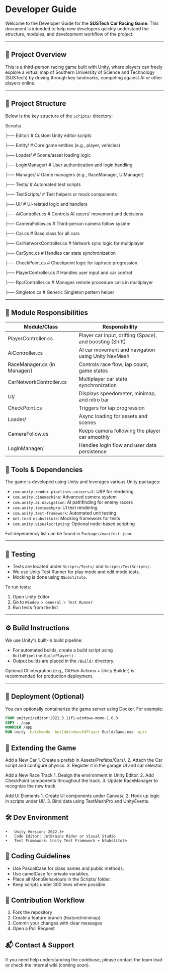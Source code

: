 # Developer Guide

Welcome to the Developer Guide for the **SUSTech Car Racing Game**. This document is intended to help new developers quickly understand the structure, modules, and development workflow of the project.

---

## 🚗 Project Overview

This is a third-person racing game built with Unity, where players can freely explore a virtual map of Southern University of Science and Technology (SUSTech) by driving through key landmarks, competing against AI or other players online.

---

## 📁 Project Structure

Below is the key structure of the `Scripts/` directory:

Scripts/

├── Editor/         # Custom Unity editor scripts

├── Entity/         # Core game entities (e.g., player, vehicles)

├── Loader/         # Scene/asset loading logic

├── LoginManager/      # User authentication and login handling

├── Manager/        # Game managers (e.g., RaceManager, UIManager)

├── Tests/         # Automated test scripts

├── TestScripts/      # Test helpers or mock components

├── UI/           # UI-related logic and handlers

├── AiController.cs     # Controls AI racers’ movement and decisions

├── CameraFollow.cs     # Third-person camera follow system

├── Car.cs         # Base class for all cars

├── CarNetworkController.cs # Network sync logic for multiplayer

├── CarSync.cs       # Handles car state synchronization

├── CheckPoint.cs      # Checkpoint logic for lap/race progression

├── PlayerController.cs   # Handles user input and car control

├── RpcController.cs    # Manages remote procedure calls in multiplayer

├── Singleton.cs      # Generic Singleton pattern helper

---

## **🧩 Module Responsibilities**

| **Module/Class**             | **Responsibility**                                       |
| ---------------------------- | -------------------------------------------------------- |
| PlayerController.cs          | Player car input, drifting (Space), and boosting (Shift) |
| AiController.cs              | AI car movement and navigation using Unity NavMesh       |
| RaceManager.cs (in Manager/) | Controls race flow, lap count, game states               |
| CarNetworkController.cs      | Multiplayer car state synchronization                    |
| UI/                          | Displays speedometer, minimap, and nitro bar             |
| CheckPoint.cs                | Triggers for lap progression                             |
| Loader/                      | Async loading for assets and scenes                      |
| CameraFollow.cs              | Keeps camera following the player car smoothly           |
| LoginManager/                | Handles login flow and user data persistence             |

## 🔧 Tools & Dependencies

The game is developed using Unity and leverages various Unity packages:

- `com.unity.render-pipelines.universal`: URP for rendering
- `com.unity.cinemachine`: Advanced camera system
- `com.unity.ai.navigation`: AI pathfinding for enemy racers
- `com.unity.textmeshpro`: UI text rendering
- `com.unity.test-framework`: Automated unit testing
- `net.tnrd.nsubstitute`: Mocking framework for tests
- `com.unity.visualscripting`: Optional node-based scripting

Full dependency list can be found in `Packages/manifest.json`.

---

## 🧪 Testing

- Tests are located under `Scripts/Tests/` and `Scripts/TestScripts/`.
- We use Unity Test Runner for play mode and edit mode tests.
- Mocking is done using `NSubstitute`.

To run tests:
1. Open Unity Editor
2. Go to `Window > General > Test Runner`
3. Run tests from the list

---

## ⚙️ Build Instructions

We use Unity's built-in build pipeline:
- For automated builds, create a build script using `BuildPipeline.BuildPlayer()`.
- Output builds are placed in the `/Build/` directory.

Optional CI integration (e.g., GitHub Actions + Unity Builder) is recommended for production deployment.

---

## 🐳 Deployment (Optional)

You can optionally containerize the game server using Docker. For example:

```dockerfile
FROM unityci/editor:2021.3.11f1-windows-mono-1.0.0
COPY . /app
WORKDIR /app
RUN unity -batchmode -buildWindows64Player Build/Game.exe -quit
```

## **🚧 Extending the Game**

Add a New Car
	1.	Create a prefab in Assets/Prefabs/Cars/.
	2.	Attach the Car script and configure physics.
	3.	Register it in the garage UI and car selector.

Add a New Race Track
	1.	Design the environment in Unity Editor.
	2.	Add CheckPoint components throughout the track.
	3.	Update RaceManager to recognize the new track.

Add UI Elements
	1.	Create UI components under Canvas/.
	2.	Hook up logic in scripts under UI/.
	3.	Bind data using TextMeshPro and UnityEvents.

## **🛠 Dev Environment**
	•	Unity Version: 2022.3+
	•	Code Editor: JetBrains Rider or Visual Studio
	•	Test Framework: Unity Test Framework + NSubstitute

## **📝 Coding Guidelines**

- Use PascalCase for class names and public methods.
- Use camelCase for private variables.
- Place all MonoBehaviours in the Scripts/ folder.
- Keep scripts under 300 lines where possible.

## **👥 Contribution Workflow**

1. Fork the repository
2. Create a feature branch (feature/minimap)
3. Commit your changes with clear messages
4. Open a Pull Request

## **📬 Contact & Support**

If you need help understanding the codebase, please contact the team lead or check the internal wiki (coming soon).
